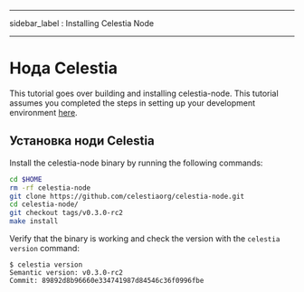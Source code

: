 - - -
sidebar_label : Installing Celestia Node
- - -

# Нода Celestia

This tutorial goes over building and installing celestia-node. This tutorial assumes you completed the steps in setting up your development environment [here](./environment.md).

## Установка ноди Celestia

Install the celestia-node binary by running the following commands:

```sh
cd $HOME
rm -rf celestia-node
git clone https://github.com/celestiaorg/celestia-node.git
cd celestia-node/
git checkout tags/v0.3.0-rc2
make install
```

Verify that the binary is working and check the version with the `celestia
version` command:

```console
$ celestia version
Semantic version: v0.3.0-rc2
Commit: 89892d8b96660e334741987d84546c36f0996fbe
```
